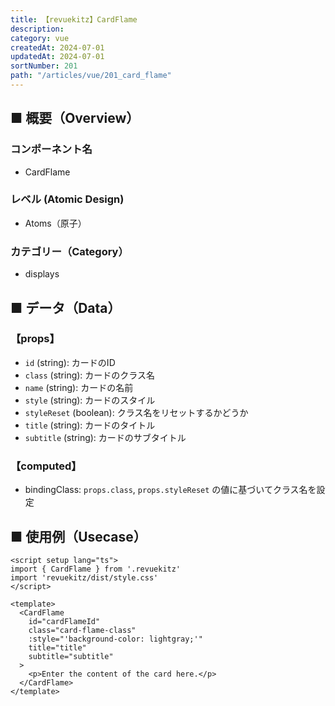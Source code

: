 ```yaml
---
title: 【revuekitz】CardFlame
description:
category: vue
createdAt: 2024-07-01
updatedAt: 2024-07-01
sortNumber: 201
path: "/articles/vue/201_card_flame"
---
```


<nuxt-content-wrapper>

## ■ 概要（Overview）
### コンポーネント名
- CardFlame

### レベル (Atomic Design)
-  Atoms（原子）

### カテゴリー（Category）
- displays

## ■ データ（Data）

### 【props】
- `id` (string): カードのID
- `class` (string): カードのクラス名
- `name` (string): カードの名前
- `style` (string): カードのスタイル
- `styleReset` (boolean): クラス名をリセットするかどうか
- `title` (string): カードのタイトル
- `subtitle` (string): カードのサブタイトル

### 【computed】
- bindingClass: `props.class`, `props.styleReset` の値に基づいてクラス名を設定

## ■ 使用例（Usecase）
```vue
<script setup lang="ts">
import { CardFlame } from '.revuekitz'
import 'revuekitz/dist/style.css' 
</script>

<template>
  <CardFlame
    id="cardFlameId"
    class="card-flame-class"
    :style="'background-color: lightgray;'"
    title="title"
    subtitle="subtitle"
  >
    <p>Enter the content of the card here.</p>
  </CardFlame>
</template>

```

</nuxt-content-wrapper>